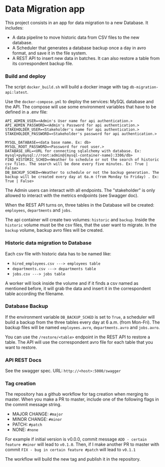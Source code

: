 # Data Migration app

This project consists in an app for data migration to a new Database.
It includes:

* A data pipeline to move historic data from CSV files to the new database.
* A Scheduler that generates a database backup once a day in avro format, and save it in the file system.
* A REST API to insert new data in batches. It can also restore a table from its correspondent backup file.

### Build and deploy
The script `docker_build.sh` will build a docker image with tag `db-migration-api:latest`.

Use the `docker-compose.yml` to deploy the services: MySQL database and the API. 
The compose will use some environment variables that have to be defined in a .env file:

```
API_ADMIN_USER=<Admin's User name for api authentication.>
API_ADMIN_PASSWORD=<Admin's Password for api authentication.>
STAKEHOLDER_USER=<Stakeholder's name for api authentication.>
STAKEHOLDER_PASSWORD=<Stakeholder's password for api authentication.>

MYSQL_DATABASE=<data base name. Ex: db>
MYSQL_ROOT_PASSWORD=<Password for root user.>
DATABASE_URL=<URL for connecting sqlalchemy with database. Ex: mysql+pymysql://root:admin@{mysql-container-name}:3306/db>
FIND_HISTORIC_SCHED=<Weather to schedule or not the search of historic csv files. The search will be done every five minutes. Ex: True | False>
DB_BACKUP_SCHED=<Weather to schedule or not the backup generation. The backup will be created every day at 6a.m (from Monday to Friday) . Ex: True | False>
``` 

The Admin users can interact with all endpoints.
The "stakeholder" is only allowed to interact with the metrics endpoints (see Swagger doc).


When the REST API turns on, three tables in the Database will be created: `employees`, `departments` and `jobs`.

The api container will create two volumes: `historic` and `backup`. Inside the `historic` volume
must be the csv files, that the user want to migrate. In the `backup` volume, backup avro files will be created.

### Historic data migration to Database

Each csv file with historic data has to be named like:

* `hired_employees.csv ---> employees table`
* `departments.csv ---> departments table`
* `jobs.csv ---> jobs table`

A worker will look inside the volume and if it finds a csv named as mentioned before, it will grab the data and insert it
in the correspondent table according the filename.

### Database Backup

If the environment variable `DB_BACKUP_SCHED` is set to `True`, a scheduler will build a backup from the three tables 
every day at 6 a.m. (from Mon-Fri). The backup files will be named `employees.avro`, `departments.avro` and `jobs.avro`.

You can use the `/restore/<table>` endpoint in the REST API to restore a table. The API will use the correspondent avro file for 
each table that you want to restore.

### API REST Docs
See the swagger spec. URL: `http://<host>:5000/swagger`

### Tag creation 
The repository has a github workflow for tag creation when merging to master.
When you make a PR to master, include one of the following flags in the commit message string.

* MAJOR CHANGE: `#major`
* MINOR CHANGE: `#minor`
* PATCH: `#patch `
* NONE: `#none`

For example if initial version is v0.0.0, commit message 
`ADD - certain feature #minor` will lead to `v0.1.0`. 
Then, if I make another PR to master with commit `FIX - bug in certain feature #patch`
will lead to `v0.1.1`

The workflow will build the new tag and publish it in the repository.

